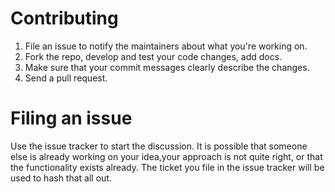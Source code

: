 # Contributing

1. File an issue to notify the maintainers about what you're working on.
2. Fork the repo, develop and test your code changes, add docs.
3. Make sure that your commit messages clearly describe the changes.
4. Send a pull request.

# Filing an issue
Use the issue tracker to start the discussion. It is possible that someone else is 
already working on your idea,your approach is not quite right, or that the functionality 
exists already. The ticket you file in the issue tracker will be used to hash that all out.